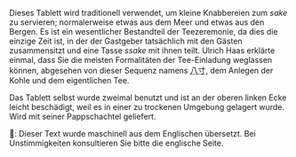 <p>Dieses Tablett wird traditionell verwendet, um kleine Knabbereien zum <em>sake</em> zu servieren; normalerweise etwas aus dem Meer und etwas aus den Bergen. Es ist ein wesentlicher Bestandteil der Teezeremonie, da dies die einzige Zeit ist, in der der Gastgeber tatsächlich mit den Gästen zusammensitzt und eine Tasse <em>ssake</em> mit ihnen teilt. Ulrich Haas erklärte einmal, dass Sie die meisten Formalitäten der Tee-Einladung weglassen können, abgesehen von dieser Sequenz namens <abbr title="hassun, meaning 8 inches, referring to the size of the tray">八寸</abbr>, dem Anlegen der Kohle und dem eigentlichen Tee.</p>
<p>Das Tablett selbst wurde zweimal benutzt und ist an der oberen linken Ecke leicht beschädigt, weil es in einer zu trockenen Umgebung gelagert wurde. Wird mit seiner Pappschachtel geliefert.</p>
👾: Dieser Text wurde maschinell aus dem Englischen übersetzt. Bei Unstimmigkeiten konsultieren Sie bitte die englische Seite.
